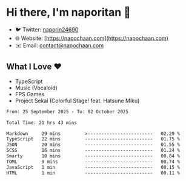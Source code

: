 # Hi there, I'm naporitan 👋

- 🐦 Twitter: [naporin24690](https://twitter.com/naporin24690)
- 🌐 Website: [https://napochaan.com](https://napochaan.com)
- ✉️ Email: [contact@napochaan.com](mailto:contact@napochaan.com)

## What I Love ❤️
- TypeScript
- Music (Vocaloid)
- FPS Games
- Project Sekai (Colorful Stage! feat. Hatsune Miku)

<!--START_SECTION:waka-->

```txt
From: 25 September 2025 - To: 02 October 2025

Total Time: 21 hrs 43 mins

Markdown     29 mins         >------------------------   02.29 %
TypeScript   22 mins         -------------------------   01.75 %
JSON         20 mins         -------------------------   01.55 %
SCSS         16 mins         -------------------------   01.24 %
Smarty       10 mins         -------------------------   00.84 %
TOML         9 mins          -------------------------   00.74 %
JavaScript   1 min           -------------------------   00.15 %
HTML         1 min           -------------------------   00.11 %
```

<!--END_SECTION:waka-->


